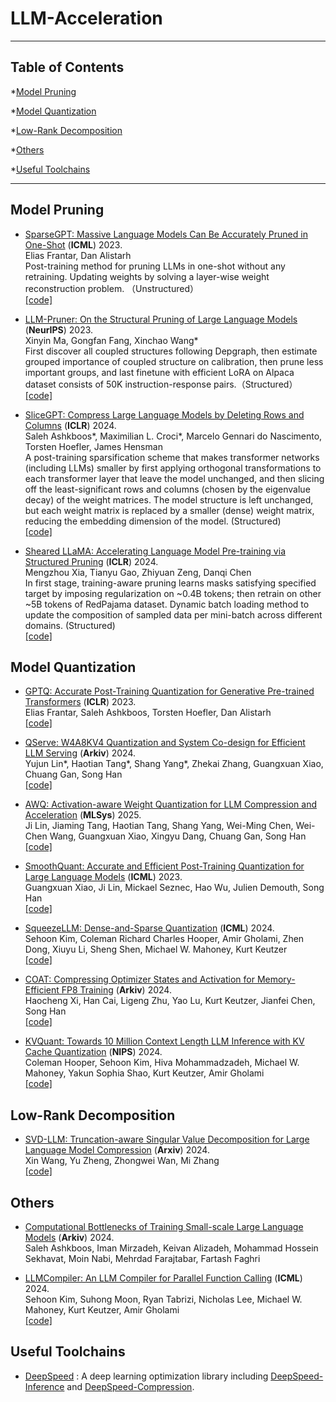 # LLM-Acceleration
-----

## Table of Contents

*[Model Pruning](#model-pruning) 

*[Model Quantization](#model-quantization)

*[Low-Rank Decomposition](#low-rank-decomposition)

*[Others](#low-rank-decomposition)

*[Useful Toolchains](#useful-toolchains)

-----

## Model Pruning
- [SparseGPT: Massive Language Models Can Be Accurately Pruned in One-Shot](https://arxiv.org/abs/2301.00774) (**ICML**) 2023. <br>
Elias Frantar, Dan Alistarh <br>
Post-training method for pruning LLMs in one-shot without any retraining. Updating weights by solving a layer-wise weight reconstruction problem. （Unstructured）<br>
[[code]](https://github.com/IST-DASLab/sparsegpt)

- [LLM-Pruner: On the Structural Pruning of Large Language Models](https://arxiv.org/abs/2305.11627) (**NeurIPS**) 2023. <br>
Xinyin Ma, Gongfan Fang, Xinchao Wang* <br>
First discover all coupled structures following Depgraph, then estimate grouped importance of coupled structure on calibration, then prune less important groups, and last finetune with efficient LoRA on Alpaca dataset consists of 50K instruction-response pairs.（Structured）<br>
[[code]](https://github.com/horseee/LLM-Pruner) 

- [SliceGPT: Compress Large Language Models by Deleting Rows and Columns](https://arxiv.org/abs/2401.15024) (**ICLR**) 2024. <br>
Saleh Ashkboos*, Maximilian L. Croci*, Marcelo Gennari do Nascimento, Torsten Hoefler, James Hensman <br>
A post-training sparsification scheme that makes transformer networks (including LLMs) smaller by first applying orthogonal transformations to each transformer layer that leave the model unchanged, and then slicing off the least-significant rows and columns (chosen by the eigenvalue decay) of the weight matrices. The model structure is left unchanged, but each weight matrix is replaced by a smaller (dense) weight matrix, reducing the embedding dimension of the model. (Structured) <br>
[[code]](https://github.com/microsoft/TransformerCompression)

- [Sheared LLaMA: Accelerating Language Model Pre-training via Structured Pruning](https://arxiv.org/abs/2310.06694) (**ICLR**) 2024. <br>
Mengzhou Xia, Tianyu Gao, Zhiyuan Zeng, Danqi Chen <br>
In first stage, training-aware pruning learns masks satisfying specified target by imposing regularization on ~0.4B tokens; then retrain on other ~5B tokens of RedPajama dataset. Dynamic batch loading method to update the composition of sampled data per mini-batch across different domains. (Structured) <br>
[[code]](https://github.com/princeton-nlp/LLM-Shearing)



## Model Quantization

- [GPTQ: Accurate Post-Training Quantization for Generative Pre-trained Transformers](https://arxiv.org/abs/2210.17323) (**ICLR**) 2023. <br>
Elias Frantar, Saleh Ashkboos, Torsten Hoefler, Dan Alistarh <br>
[[code]](https://github.com/IST-DASLab/gptq)

- [QServe: W4A8KV4 Quantization and System Co-design for Efficient LLM Serving](https://hanlab.mit.edu/projects/qserve) (**Arkiv**) 2024. <br>
Yujun Lin*, Haotian Tang*, Shang Yang*, Zhekai Zhang, Guangxuan Xiao, Chuang Gan, Song Han <br>
[[code]](https://github.com/mit-han-lab/qserve)

- [AWQ: Activation-aware Weight Quantization for LLM Compression and Acceleration](https://arxiv.org/abs/2306.00978) (**MLSys**) 2025. <br>
Ji Lin, Jiaming Tang, Haotian Tang, Shang Yang, Wei-Ming Chen, Wei-Chen Wang, Guangxuan Xiao, Xingyu Dang, Chuang Gan, Song Han <br>
[[code]](https://github.com/mit-han-lab/llm-awq)

- [SmoothQuant: Accurate and Efficient Post-Training Quantization for Large Language Models](https://arxiv.org/abs/2211.10438) (**ICML**) 2023. <br>
Guangxuan Xiao, Ji Lin, Mickael Seznec, Hao Wu, Julien Demouth, Song Han <br>
[[code]](https://github.com/mit-han-lab/smoothquant) 

- [SqueezeLLM: Dense-and-Sparse Quantization](https://arxiv.org/abs/2306.07629) (**ICML**) 2024. <br>
Sehoon Kim, Coleman Richard Charles Hooper, Amir Gholami, Zhen Dong, Xiuyu Li, Sheng Shen, Michael W. Mahoney, Kurt Keutzer <br>
[[code]](https://github.com/SqueezeAILab/SqueezeLLM)

- [COAT: Compressing Optimizer States and Activation for Memory-Efficient FP8 Training](https://arxiv.org/abs/2410.19313) (**Arkiv**) 2024. <br>
Haocheng Xi, Han Cai, Ligeng Zhu, Yao Lu, Kurt Keutzer, Jianfei Chen, Song Han <br>
[[code]](https://github.com/NVlabs/COAT?tab=readme-ov-file)

- [KVQuant: Towards 10 Million Context Length LLM Inference with KV Cache Quantization](https://arxiv.org/abs/2401.18079) (**NIPS**) 2024. <br>
Coleman Hooper, Sehoon Kim, Hiva Mohammadzadeh, Michael W. Mahoney, Yakun Sophia Shao, Kurt Keutzer, Amir Gholami <br>
[[code]](https://github.com/SqueezeAILab/KVQuant)







## Low-Rank Decomposition

- [SVD-LLM: Truncation-aware Singular Value Decomposition for Large Language Model Compression](https://arxiv.org/abs/2403.07378) (**Arxiv**) 2024. <br>
Xin Wang, Yu Zheng, Zhongwei Wan, Mi Zhang <br>
[[code]](https://github.com/AIoT-MLSys-Lab/SVD-LLM)

## Others 
- [Computational Bottlenecks of Training Small-scale Large Language Models](https://arxiv.org/abs/2410.19456) (**Arkiv**) 2024. <br>
Saleh Ashkboos, Iman Mirzadeh, Keivan Alizadeh, Mohammad Hossein Sekhavat, Moin Nabi, Mehrdad Farajtabar, Fartash Faghri <br>

- [LLMCompiler: An LLM Compiler for Parallel Function Calling](https://github.com/SqueezeAILab/LLMCompiler) (**ICML**) 2024. <br>
Sehoon Kim, Suhong Moon, Ryan Tabrizi, Nicholas Lee, Michael W. Mahoney, Kurt Keutzer, Amir Gholami <br>
[[code]](https://github.com/SqueezeAILab/LLMCompiler?tab=readme-ov-file)

## Useful Toolchains

- [DeepSpeed](https://github.com/microsoft/DeepSpeed) : A deep learning optimization library including [DeepSpeed-Inference](https://www.deepspeed.ai/inference) and [DeepSpeed-Compression](https://www.deepspeed.ai/compression).

